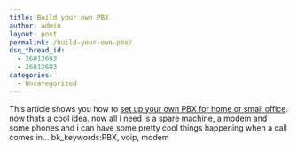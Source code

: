 ```yaml
---
title: Build your own PBX
author: admin
layout: post
permalink: /build-your-own-pbx/
dsq_thread_id:
  - 26012693
  - 26012693
categories:
  - Uncategorized
---
```

This article shows you how to [set up your own PBX for home or small office][1]. now thats a cool idea. now all i need is a spare machine, a modem and some phones and i can have some pretty cool things happening when a call comes in&#8230; bk_keywords:PBX, voip, modem

 [1]: http://techdatapros.com/asterisk/